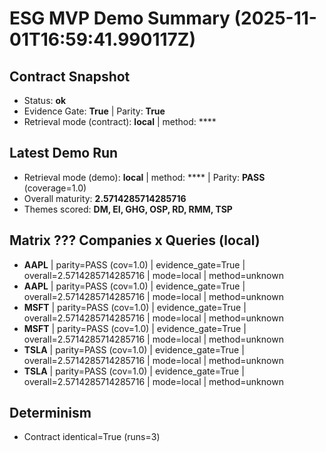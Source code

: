 # ESG MVP Demo Summary (2025-11-01T16:59:41.990117Z)
## Contract Snapshot
- Status: **ok**
- Evidence Gate: **True** | Parity: **True**
- Retrieval mode (contract): **local** | method: ****
## Latest Demo Run
- Retrieval mode (demo): **local** | method: **** | Parity: **PASS** (coverage=1.0)
- Overall maturity: **2.5714285714285716**
- Themes scored: **DM, EI, GHG, OSP, RD, RMM, TSP**
## Matrix ??? Companies x Queries (local)
- **AAPL** | parity=PASS (cov=1.0) | evidence_gate=True | overall=2.5714285714285716 | mode=local | method=unknown
- **AAPL** | parity=PASS (cov=1.0) | evidence_gate=True | overall=2.5714285714285716 | mode=local | method=unknown
- **MSFT** | parity=PASS (cov=1.0) | evidence_gate=True | overall=2.5714285714285716 | mode=local | method=unknown
- **MSFT** | parity=PASS (cov=1.0) | evidence_gate=True | overall=2.5714285714285716 | mode=local | method=unknown
- **TSLA** | parity=PASS (cov=1.0) | evidence_gate=True | overall=2.5714285714285716 | mode=local | method=unknown
- **TSLA** | parity=PASS (cov=1.0) | evidence_gate=True | overall=2.5714285714285716 | mode=local | method=unknown
## Determinism
- Contract identical=True (runs=3)